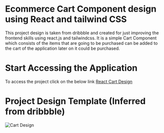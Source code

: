 # Ecommerce Cart Component design using React and tailwind CSS

This project design is taken from dribbble and created for just improving the frontend skills using react.js and tailwindcss. It is a simple Cart Component which consists of the items that are going to be purchased can be added to the cart of the application later on it could be purchased.

# Start Accessing the Application
To access the project click on the below link
[React Cart Design](https://cart-design.web.app/)

# Project Design Template (Inferred from dribbble)
![Cart Design]('src/design/cart-design.jpg')